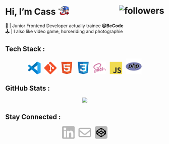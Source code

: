 #  Hi, I’m Cass  <img src="./assets/sonic-running.gif" width="35"><img alt="followers" src="https://img.shields.io/github/followers/casl0x?label=Followers&style=social" align="right">

🌱 | Junior Frontend Developer actually trainee **@BeCode** <br>
🕹️ | I also like video game, horseriding and photographie <br>

## Tech Stack :
<div align="center">
  <img src="./assets/Visual-Studio-Code-(VS-Code).svg" width="40"> &nbsp;
  <img src="./assets/Git.svg" width="40"> &nbsp;
  <img src="./assets/HTML5.svg" width="40"> &nbsp;
  <img src="./assets/CSS3.svg" width="40"> &nbsp;
  <img src="./assets/Sass.svg" width="40"> &nbsp;
  <img src="./assets/JavaScript.svg" width="40"> &nbsp;
  <img src="./assets/PHP.svg" width="50"> 
</div>

## GitHub Stats :
<div align="center">
  <img src="https://github-readme-stats.vercel.app/api?username=casl0x&hide=issues,prs&theme=dark&show_icons=true">
</div>

 ## Stay Connected :
<div align="center">
  <a href="https://www.linkedin.com/in/cassidyrouelle/"><img src="./assets/linkedin.svg" width="40"></a> &nbsp;
  <a href="mailto:cassidy.rouelle@gmail.com"><img src="./assets/envelope-regular.svg" width="40"></a> &nbsp;
  <a href="https://codepen.io/casl0x"><img src="./assets/codepen.svg" width="40"></a>
</div>




 


